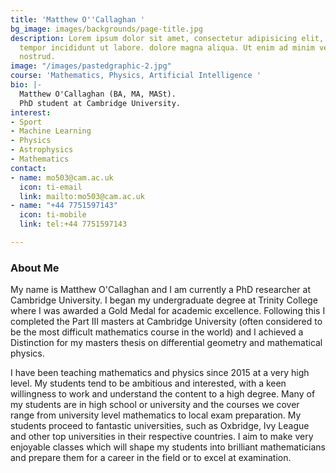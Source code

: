 ```yaml
---
title: 'Matthew O''Callaghan '
bg_image: images/backgrounds/page-title.jpg
description: Lorem ipsum dolor sit amet, consectetur adipisicing elit, sed do eiusmod
  tempor incididunt ut labore. dolore magna aliqua. Ut enim ad minim veniam, quis
  nostrud.
image: "/images/pastedgraphic-2.jpg"
course: 'Mathematics, Physics, Artificial Intelligence '
bio: |-
  Matthew O'Callaghan (BA, MA, MASt).
  PhD student at Cambridge University.
interest:
- Sport
- Machine Learning
- Physics
- Astrophysics
- Mathematics
contact:
- name: mo503@cam.ac.uk
  icon: ti-email
  link: mailto:mo503@cam.ac.uk
- name: "+44 7751597143"
  icon: ti-mobile
  link: tel:+44 7751597143

---
```

### About Me

My name is Matthew O'Callaghan and I am currently a PhD researcher at Cambridge University. I began my undergraduate degree at Trinity College where I was awarded a Gold Medal for academic excellence. Following this I completed the Part III masters at Cambridge University (often considered to be the most difficult mathematics course in the world) and I achieved a Distinction for my masters thesis on differential geometry and mathematical physics.

I have been teaching mathematics and physics since 2015 at a very high level. My students tend to be ambitious and interested, with a keen willingness to work and understand the content to a high degree. Many of my students are in high school or university and the courses we cover range from university level mathematics to local exam preparation. My students proceed to fantastic universities, such as Oxbridge, Ivy League and other top universities in their respective countries. I aim to make very enjoyable classes which will shape my students into brilliant mathematicians and prepare them for a career in the field or to excel at examination.